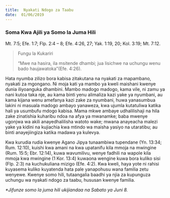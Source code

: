 ```yaml
---
title:  Nyakati Ndogo za Taabu
date:  01/06/2019
---
```


### Soma Kwa Ajili ya Somo la Juma Hili
Mt. 7:5; Efe. 1:7; Flp. 2:4 – 8; Efe. 4:26, 27; Yak. 1:19, 20; Kol. 3:19; Mt. 7:12.

> <p>Fungu la Kukariri</p>
> “Mwe na hasira, ila msitende dhambi; jua lisichwe na uchungu wenu bado haujawatoka”(Efe. 4:26).

Hata nyumba zilizo bora kabisa zitakutana na nyakati za mapambano, nyakati za mgongano. Ni moja kati ya mambo ya kweli maishani kwenye dunia iliyoanguka dhambini. Mambo madogo madogo, kama vile, ni zamu ya nani kutoa taka nje, au kama binti yenu alimaliza kazi yake ya nyumbani, au kama kijana wenu amefanya kazi zake za nyumbani, huwa yanasumbua lakini ni masuala madogo ambayo yanaweza, kwa ujumla kutatuliwa katika hali ya usumbufu mdogo kabisa. Mama mkwe ambaye udhalilishaji na hila zake zinatishia kuharibu ndoa na afya ya mwanamke; baba mwenye ugonjwa wa akili anayedhalilisha watoto wake; mwana anayeacha malezi yake ya kidini na kujiachia kwa mtindo wa maisha yasiyo na utaratibu; au binti anayejiingiza katika madawa ya kulevya.

Kwa kurudia rudia kwenye Agano Jipya tunaambiwa tupendane (Yn. 13:34; Rum. 12:10), kuishi kwa amani na kwa upatanifu kila mmoja na mwingine (Rum. 15:5; Ebr. 12:14), kuwa wavumilivu, wenye fadhili na wapole kila mmoja kwa mwingine (1 Kor. 13:4) kuwaona wengine kuwa bora kuliko sisi (Flp. 2:3) na kuchukuliana mizigo (Efe. 4:2). Kwa kweli, haya yote ni rahisi kuyasema kuliko kuyatenda hata pale yanapohusu wana familia zetu wenyewe. Kwenye somo hili, tutaangalia baadhi ya njia za kupunguza uchungu wa nyakati ndogo za taabu, hususan kwenye familia.

_*Jifunze somo la juma hili ukijiandaa na Sabato ya Juni 8._
